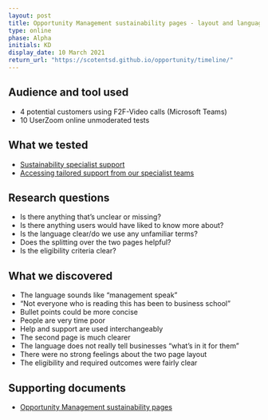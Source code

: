 ```yaml
---
layout: post
title: Opportunity Management sustainability pages - layout and language testing
type: online
phase: Alpha
initials: KD
display_date: 10 March 2021
return_url: "https://scotentsd.github.io/opportunity/timeline/"
---
```


## Audience and tool used
- 4 potential customers using F2F-Video calls (Microsoft Teams)
- 10 UserZoom online unmoderated tests

## What we tested
- [Sustainability specialist support](https://taob1x.axshare.com/#id=ktsx3n&p=specialist_sustainability_support&dp=0&fn=0&)
- [Accessing tailored support from our specialist teams](https://taob1x.axshare.com/#id=rqzfsa&p=accessing_tailored_support&dp=0&fn=0&) 

## Research questions
- Is there anything that’s unclear or missing?
- Is there anything users would have liked to know more about?
- Is the language clear/do we use any unfamiliar terms?
- Does the splitting over the two pages helpful?
- Is the eligibility criteria clear?

## What we discovered
- The language sounds like “management speak”
- “Not everyone who is reading this has been to business school”
- Bullet points could be more concise
- People are very time poor
- Help and support are used interchangeably
- The second page is much clearer
- The language does not really tell businesses “what’s in it for them”
- There were no strong feelings about the two page layout
- The eligibility and required outcomes were fairly clear

## Supporting documents
- [Opportunity Management sustainability pages](/opportunity/files/2021_03_10_OM_Pages.pdf)
